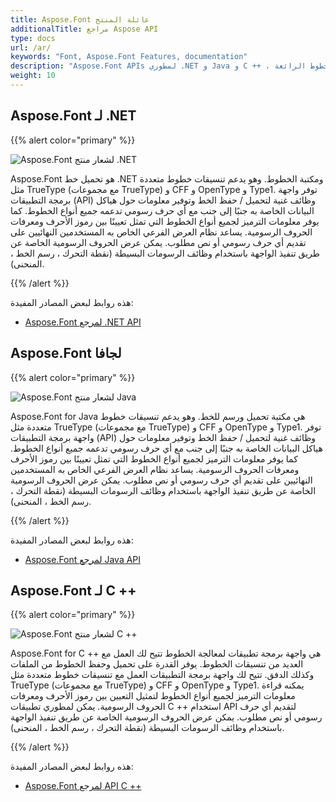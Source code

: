 ```yaml
---
title: Aspose.Font عائلة المنتج
additionalTitle: مراجع Aspose API
type: docs
url: /ar/
keywords: "Font, Aspose.Font Features, documentation"
description: "Aspose.Font APIs لمطوري .NET و Java و C ++ ، لبناء تطبيقات معالجة الخطوط الرائعة."
weight: 10
---
```


## Aspose.Font لـ .NET

{{% alert color="primary" %}}

![Aspose.Font لشعار منتج .NET](../home_1.png)


Aspose.Font هو تحميل خط .NET ومكتبة الخطوط. وهو يدعم تنسيقات خطوط متعددة مثل TrueType (مع مجموعات TrueType) و CFF و OpenType و Type1. توفر واجهة برمجة التطبيقات (API) وظائف غنية لتحميل / حفظ الخط وتوفير معلومات حول هياكل البيانات الخاصة به جنبًا إلى جنب مع أي حرف رسومي تدعمه جميع أنواع الخطوط. كما يوفر معلومات الترميز لجميع أنواع الخطوط التي تمثل تعيينًا بين رموز الأحرف ومعرفات الحروف الرسومية. يساعد نظام العرض الفرعي الخاص به المستخدمين النهائيين على تقديم أي حرف رسومي أو نص مطلوب. يمكن عرض الحروف الرسومية الخاصة عن طريق تنفيذ الواجهة باستخدام وظائف الرسومات البسيطة (نقطة التحرك ، رسم الخط ، المنحنى).

{{% /alert %}}

هذه روابط لبعض المصادر المفيدة:
- [Aspose.Font لمرجع .NET API](/font/ar/net/)


## Aspose.Font لجافا

{{% alert color="primary" %}}

![Aspose.Font لشعار منتج Java](../home_2.png)


Aspose.Font for Java هي مكتبة تحميل ورسم للخط. وهو يدعم تنسيقات خطوط متعددة مثل TrueType (مع مجموعات TrueType) و CFF و OpenType و Type1. توفر واجهة برمجة التطبيقات (API) وظائف غنية لتحميل / حفظ الخط وتوفير معلومات حول هياكل البيانات الخاصة به جنبًا إلى جنب مع أي حرف رسومي تدعمه جميع أنواع الخطوط. كما يوفر معلومات الترميز لجميع أنواع الخطوط التي تمثل تعيينًا بين رموز الأحرف ومعرفات الحروف الرسومية. يساعد نظام العرض الفرعي الخاص به المستخدمين النهائيين على تقديم أي حرف رسومي أو نص مطلوب. يمكن عرض الحروف الرسومية الخاصة عن طريق تنفيذ الواجهة باستخدام وظائف الرسومات البسيطة (نقطة التحرك ، رسم الخط ، المنحنى).

{{% /alert %}}

هذه روابط لبعض المصادر المفيدة:
- [Aspose.Font لمرجع Java API](/font/java/)

## Aspose.Font لـ C ++

{{% alert color="primary" %}}

![Aspose.Font لشعار منتج C ++](../home_3.png)


Aspose.Font for C ++ هي واجهة برمجة تطبيقات لمعالجة الخطوط تتيح لك العمل مع العديد من تنسيقات الخطوط. يوفر القدرة على تحميل وحفظ الخطوط من الملفات وكذلك الدفق. تتيح لك واجهة برمجة التطبيقات العمل مع تنسيقات خطوط متعددة مثل TrueType (مع مجموعات TrueType) و CFF و OpenType و Type1. يمكنه قراءة معلومات الترميز لجميع أنواع الخطوط لتمثيل التعيين بين رموز الأحرف ومعرفات الحروف الرسومية. يمكن لمطوري تطبيقات C ++ استخدام API لتقديم أي حرف رسومي أو نص مطلوب. يمكن عرض الحروف الرسومية الخاصة عن طريق تنفيذ الواجهة باستخدام وظائف الرسومات البسيطة (نقطة التحرك ، رسم الخط ، المنحنى).

{{% /alert %}}

هذه روابط لبعض المصادر المفيدة:

- [Aspose.Font لمرجع API C ++](/font/cpp/)
